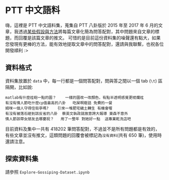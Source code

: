 # PTT 中文語料

嗨，這裡是 PTT 中文語料集，蒐集自 PTT 八卦版於 2015 年至 2017 年 6 月的文章，我透過[某些假設與方法](https://github.com/zake7749/PTT-Chat-Generator)將每篇文章化簡為問答配對，其中問題來自文章的標題，而回覆是該篇文章的推文。
可惜的是目前這份資料集的噪聲還有點大，如果您發現有更棒的方法，能有效地提取文章中的問答配對，還請與我聯繫，也祝各位開發順利 :>

## 資料格式

資料集放置於 `data` 中，每一行都是一個問答配對，問與答之間以一個 tab (`\t`) 區隔開，比如說:

```
matlab有什麼炫砲一點的圖？	一樣的圖改一改顏色，有點半透明感覺更唬爛炫
有沒有情人節吃什麼cp值最高的八卦	吃屎啊廢話 免費的一餐
姆咪一個人守得住街亭嗎?	引來一堆肥宅穢土轉生 有機會喔
有沒有被落石砸到該反省的八卦	蔡英文執政就故意誇大報導 東森不意外
情人節該帶女朋友去哪慶祝？	用了一整年 對她好一點  送專業乾洗店吧
```

目前資料及集中一共有 418202 筆問答配對，不過並不是所有問題都是有效的，有些文章並沒有推文，這類問題的回覆會被標記為`沒有資料`(共有 650 筆)，使用時還請注意。

## 探索資料集

請參照 `Explore-Gossiping-Dataset.ipynb`